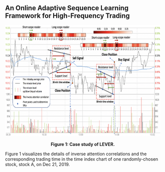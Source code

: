 ## An Online Adaptive Sequence Learning Framework for High-Frequency Trading

<p align="center">
<img src=".\image\example.png" height = "360" alt="" align=center />
<br><br>
<b>Figure 1: Case study of LEVER.</b>
</p>

Figure 1 visualizes the details of inverse attention correlations and the corresponding trading time in the time index chart of one randomly-chosen stock, stock A, on Dec 21, 2019.

